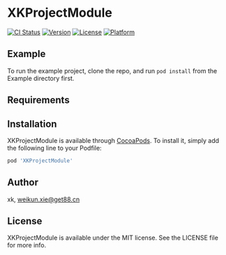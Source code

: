 # XKProjectModule

[![CI Status](https://img.shields.io/travis/xk/XKProjectModule.svg?style=flat)](https://travis-ci.org/xk/XKProjectModule)
[![Version](https://img.shields.io/cocoapods/v/XKProjectModule.svg?style=flat)](https://cocoapods.org/pods/XKProjectModule)
[![License](https://img.shields.io/cocoapods/l/XKProjectModule.svg?style=flat)](https://cocoapods.org/pods/XKProjectModule)
[![Platform](https://img.shields.io/cocoapods/p/XKProjectModule.svg?style=flat)](https://cocoapods.org/pods/XKProjectModule)

## Example

To run the example project, clone the repo, and run `pod install` from the Example directory first.

## Requirements

## Installation

XKProjectModule is available through [CocoaPods](https://cocoapods.org). To install
it, simply add the following line to your Podfile:

```ruby
pod 'XKProjectModule'
```

## Author

xk, weikun.xie@get88.cn

## License

XKProjectModule is available under the MIT license. See the LICENSE file for more info.
